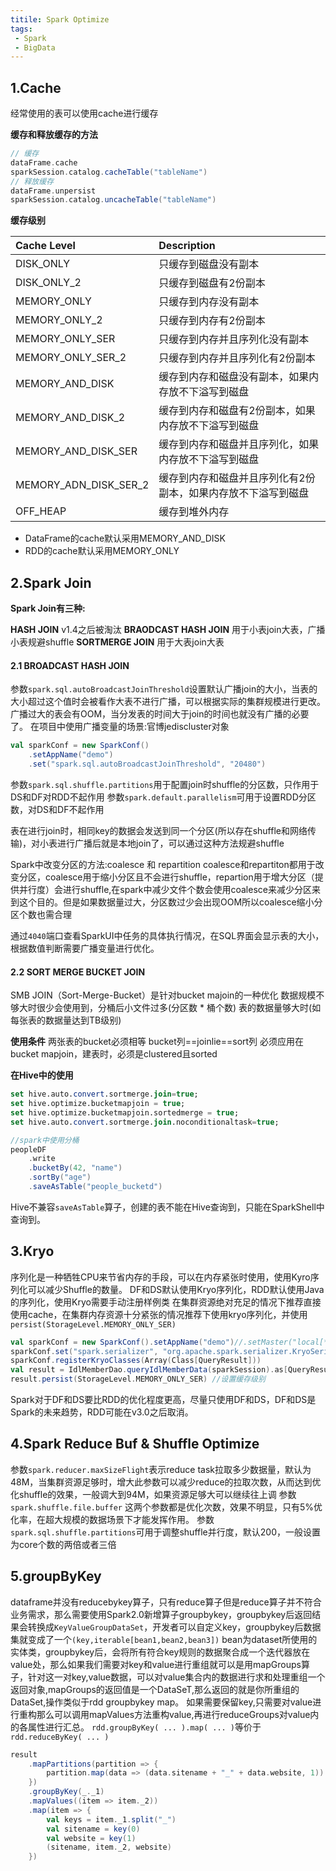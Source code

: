 ```yaml
---
titile: Spark Optimize
tags:
 - Spark
 - BigData
---
```

## 1.Cache
经常使用的表可以使用cache进行缓存
<!-- TODO 缓存和释放缓存的方法 -->
**缓存和释放缓存的方法**

```scala
// 缓存
dataFrame.cache
sparkSession.catalog.cacheTable("tableName")
// 释放缓存
dataFrame.unpersist
sparkSession.catalog.uncacheTable("tableName")
```
**缓存级别**

| Cache Level           | Description                                                   |
| :-------------------- | :------------------------------------------------------------ |
| DISK_ONLY             | 只缓存到磁盘没有副本                                          |
| DISK_ONLY_2           | 只缓存到磁盘有2份副本                                         |
| MEMORY_ONLY           | 只缓存到内存没有副本                                          |
| MEMORY_ONLY_2         | 只缓存到内存有2份副本                                         |
| MEMORY_ONLY_SER       | 只缓存到内存并且序列化没有副本                                |
| MEMORY_ONLY_SER_2     | 只缓存到内存并且序列化有2份副本                               |
| MEMORY_AND_DISK       | 缓存到内存和磁盘没有副本，如果内存放不下溢写到磁盘            |
| MEMORY_AND_DISK_2     | 缓存到内存和磁盘有2份副本，如果内存放不下溢写到磁盘           |
| MEMORY_AND_DISK_SER   | 缓存到内存和磁盘并且序列化，如果内存放不下溢写到磁盘          |
| MEMORY_ADN_DISK_SER_2 | 缓存到内存和磁盘并且序列化有2份副本，如果内存放不下溢写到磁盘 |
| OFF_HEAP              | 缓存到堆外内存                                                |

 * DataFrame的cache默认采用MEMORY_AND_DISK
 * RDD的cache默认采用MEMORY_ONLY

## 2.Spark Join
**Spark Join有三种:**

**HASH JOIN** v1.4之后被淘汰
**BRAODCAST HASH JOIN** 用于小表join大表，广播小表规避shuffle
**SORTMERGE JOIN** 用于大表join大表

#### 2.1 BROADCAST HASH JOIN
参数`spark.sql.autoBroadcastJoinThreshold`设置默认广播join的大小，当表的大小超过这个值时会被看作大表不进行广播，可以根据实际的集群规模进行更改。
广播过大的表会有OOM，当分发表的时间大于join的时间也就没有广播的必要了。
在项目中使用广播变量的场景:官博jediscluster对象

<!-- TODO 设置参数的方式，SparkConf使用set传入键值对字符串 -->
```scala
val sparkConf = new SparkConf()
    .setAppName("demo")
    .set("spark.sql.autoBroadcastJoinThreshold", "20480")
```

参数`spark.sql.shuffle.partitions`用于配置join时shuffle的分区数，只作用于DS和DF对RDD不起作用
参数`spark.default.parallelism`可用于设置RDD分区数，对DS和DF不起作用

表在进行join时，相同key的数据会发送到同一个分区(所以存在shuffle和网络传输)，对小表进行广播后就是本地join了，可以通过这种方法规避shuffle

Spark中改变分区的方法:coalesce 和 repartition
coalesce和repartiton都用于改变分区，coalesce用于缩小分区且不会进行shuffle，repartion用于增大分区（提供并行度）会进行shuffle,在spark中减少文件个数会使用coalesce来减少分区来到这个目的。但是如果数据量过大，分区数过少会出现OOM所以coalesce缩小分区个数也需合理

<!-- TODO 广播join的具体使用方法 -->
通过`4040`端口查看SparkUI中任务的具体执行情况，在SQL界面会显示表的大小，根据数值判断需要广播变量进行优化。

#### 2.2 SORT MERGE BUCKET JOIN
SMB JOIN（Sort-Merge-Bucket）是针对bucket majoin的一种优化
数据规模不够大时很少会使用到，分桶后小文件过多(分区数 * 桶个数)
表的数据量够大时(如每张表的数据量达到TB级别)

**使用条件**
两张表的bucket必须相等
bucket列==joinlie==sort列
必须应用在bucket mapjoin，建表时，必须是clustered且sorted

**在Hive中的使用**
```sql
set hive.auto.convert.sortmerge.join=true; 
set hive.optimize.bucketmapjoin = true; 
set hive.optimize.bucketmapjoin.sortedmerge = true; 
set hive.auto.convert.sortmerge.join.noconditionaltask=true;
```
```scala
//spark中使用分桶
peopleDF
    .write
    .bucketBy(42, "name")
    .sortBy("age")
    .saveAsTable("people_bucketd")
```
Hive不兼容`saveAsTable`算子，创建的表不能在Hive查询到，只能在SparkShell中查询到。

## 3.Kryo
序列化是一种牺牲CPU来节省内存的手段，可以在内存紧张时使用，使用Kyro序列化可以减少Shuffle的数量。
DF和DS默认使用Kryo序列化，RDD默认使用Java的序列化，使用Kryo需要手动注册样例类
在集群资源绝对充足的情况下推荐直接使用cache，在集群内存资源十分紧张的情况推荐下使用kryo序列化，并使用`persist(StorageLevel.MEMORY_ONLY_SER)`

<!-- TODO 手动注册 -->
```scala
val sparkConf = new SparkConf().setAppName("demo")//.setMaster("local[*]")
sparkConf.set("spark.serializer", "org.apache.spark.serializer.KryoSerializer")
sparkConf.registerKryoClasses(Array(Class[QueryResult]))
val result = IdlMemberDao.queryIdlMemberData(sparkSession).as[QueryResult]
result.persist(StorageLevel.MEMORY_ONLY_SER) //设置缓存级别
```

Spark对于DF和DS要比RDD的优化程度更高，尽量只使用DF和DS，DF和DS是Spark的未来趋势，RDD可能在v3.0之后取消。

## 4.Spark Reduce Buf & Shuffle Optimize
参数`spark.reducer.maxSizeFlight`表示reduce task拉取多少数据量，默认为48M，当集群资源足够时，增大此参数可以减少reduce的拉取次数，从而达到优化shuffle的效果，一般调大到94M，如果资源足够大可以继续往上调
参数`spark.shuffle.file.buffer`
这两个参数都是优化次数，效果不明显，只有5%优化率，在超大规模的数据场景下才能发挥作用。
参数`spark.sql.shuffle.partitions`可用于调整shuffle并行度，默认200，一般设置为core个数的两倍或者三倍

## 5.groupByKey
dataframe并没有reducebykey算子，只有reduce算子但是reduce算子并不符合业务需求，那么需要使用Spark2.0新增算子groupbykey，groupbykey后返回结果会转换成`KeyValueGroupDataSet`，开发者可以自定义key，groupbykey后数据集就变成了一个`(key,iterable[bean1,bean2,bean3])`   bean为dataset所使用的实体类，groupbykey后，会将所有符合key规则的数据聚合成一个迭代器放在value处，那么如果我们需要对key和value进行重组就可以是用mapGroups算子，针对这一对key,value数据，可以对value集合内的数据进行求和处理重组一个返回对象,mapGroups的返回值是一个DataSeT,那么返回的就是你所重组的DataSet,操作类似于rdd groupbykey map。
如果需要保留key,只需要对value进行重构那么可以调用mapValues方法重构value,再进行reduceGroups对value内的各属性进行汇总。
`rdd.groupByKey( ... ).map( ... )`等价于`rdd.reduceByKey( ... )`
```scala
result
    .mapPartitions(partition => {
        partition.map(data => (data.sitename + "_" + data.website, 1))
    })
    .groupByKey(_._1)
    .mapValues((item => item._2))
    .map(item => {
        val keys = item._1.split("_")
        val sitename = key(0)
        val website = key(1)
        (sitename, item._2, website)
    })
```

